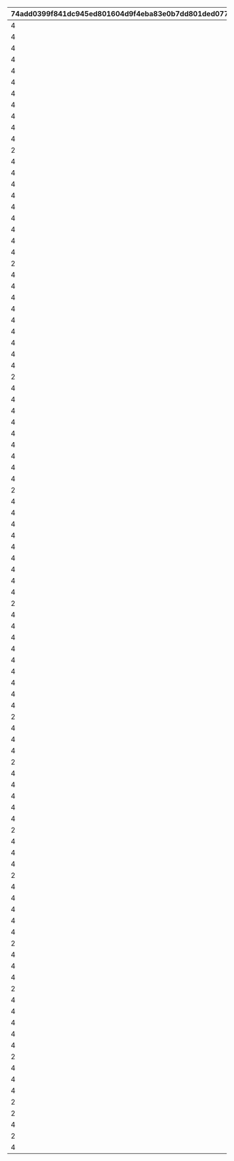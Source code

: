 |74add0399f841dc945ed801604d9f4eba83e0b7dd801ded0776c9d9a500ba5f0|5c6d939909c8ca0a1bdfd6cfdcf2672fd0338876d17b68ae4e471e7275abc9c2|b2f63ff97bda052394d7f8d8dc62ba93872c937b27cc6995a084fc2393d36601|e1bbffec3b5ed268719146391946390215f3abd3db70833e948c874bfff5c8ff|1158986962d33e3f9d998af5c04a8f368b23a85439ee80fd5c25587617cde4ef|d66631ada5b815e1fbc6cbee72b067bbdde6fa3602aa4af645e49f2bb978cf98|b4b674d2fd15643407b8cff85a5117850317fefd0dc222591a8f4c36fafd1f60|89312418c3258b5e6d9daf2011e42e6605df0bbc8a3079b7458c5a99a918261b|9656d1049f10c3adec3dba47bbb0351e934003df342a3d990d93c13fbf2f0b51|8e2d5f4e88e094ebf89c6b3f6ef21673187b285a3ed072bd82578eaba5e3c57d|059eb067ba32bda39c3bc24794f9f3044e810d50726934fc5dfb1aba44e095af|c53781f1dfc9585f09f90b5d9152102196eaed32109caabf48d0a503f53b5246|15c07a23248c87ecf6e99658eae583ffee81e49a8b1d22645b549d157e048f78|f0a5160580b7a36299e82b3f87972895db8c3f85139b36f1e25cc3dfa5dc721c|3912e57c89fa98775fd2984249b52ee3976a979dba8cd0231fb87d48b06ae776|bb33ffb529661dd04d4431044e9b5f14645ab47b40422c05193d18a4c8582a7a|c3f62805a11cf10cb8b185d6ac34bb3d685cbf1f958f009807a469efcfa97c06|b26a4f196bb00dc31317017298eb445f8541f20c66e50bf2a6cb40957d77da6b|2a334a94d1e4ad791be73f3a812866d40a4cf85d60ada535ae523278df09dd14|
| --- | --- | --- | --- | --- | --- | --- | --- | --- | --- | --- | --- | --- | --- | --- | --- | --- | --- | --- |
|4|90008|12|1|94002|140001|2|500|90005|2|1|140000|10|5|500000|4|2|32001|1|
|4|91002|0|2|0|25001|12|200|94002|1|1|140001|500000|10|0|2|8|32001|1|
|4|90008|12|1|94002|140001|2|500|90005|2|1|140000|5|15|750000|4|2|32001|2|
|4|91002|0|2|0|25001|12|300|94002|1|1|140001|750000|20|0|2|8|32001|2|
|4|90008|12|1|94002|140001|2|500|90005|2|1|140000|5|25|750000|4|2|32001|2|
|4|91002|0|2|0|25001|12|500|94002|1|1|140001|750000|30|0|2|8|32001|3|
|4|90008|12|1|94002|140001|2|750|90005|2|1|140000|5|35|1000000|4|2|32001|3|
|4|90008|0|2|0|25001|12|1000|94002|1|1|140001|1000000|40|0|2|2|32001|4|
|4|90008|12|1|94002|140001|2|1250|90005|2|1|140000|5|45|2000000|4|2|32001|4|
|4|90008|0|2|0|25001|12|1500|94002|1|1|140001|2000000|50|0|2|2|32001|4|
|4|90008|12|1|94002|140001|2|500|90005|2|1|140000|10|5|500000|4|2|32002|1|
|2|91002|12|1|94002|140001|2|200|25001|2|1|21951|1|10|500000|4|8|32002|1|
|4|90008|12|1|94002|140001|2|700|90005|2|1|140000|5|15|750000|4|2|32002|2|
|4|91002|0|2|0|25001|12|300|94002|1|1|140001|750000|20|0|2|8|32002|2|
|4|90008|12|1|94002|140001|2|700|90005|2|1|140000|5|25|750000|4|2|32002|2|
|4|91002|0|2|0|25001|12|500|94002|1|1|140001|750000|30|0|2|8|32002|3|
|4|90008|12|1|94002|140001|2|1000|90005|2|1|140000|5|35|1000000|4|2|32002|3|
|4|90008|0|2|0|25001|12|1000|94002|1|1|140001|1000000|40|0|2|2|32002|4|
|4|90008|12|1|94002|140001|2|1250|90005|2|1|140000|5|45|2000000|4|2|32002|4|
|4|90008|0|2|0|25001|12|1500|94002|1|1|140001|2000000|50|0|2|2|32002|4|
|4|90008|12|1|94002|140001|2|500|90005|2|1|140000|10|5|500000|4|2|32003|1|
|2|91002|12|1|94002|140001|2|200|25001|2|1|21951|1|10|500000|4|8|32003|1|
|4|90008|12|1|94002|140001|2|700|90005|2|1|140000|5|15|750000|4|2|32003|2|
|4|91002|0|2|0|25001|12|300|94002|1|1|140001|750000|20|0|2|8|32003|2|
|4|90008|12|1|94002|140001|2|700|90005|2|1|140000|5|25|750000|4|2|32003|2|
|4|91002|0|2|0|25001|12|500|94002|1|1|140001|750000|30|0|2|8|32003|3|
|4|90008|12|1|94002|140001|2|1000|90005|2|1|140000|5|35|1000000|4|2|32003|3|
|4|90008|0|2|0|25001|12|1000|94002|1|1|140001|1000000|40|0|2|2|32003|4|
|4|90008|12|1|94002|140001|2|1250|90005|2|1|140000|5|45|2000000|4|2|32003|4|
|4|90008|0|2|0|25001|12|1500|94002|1|1|140001|2000000|50|0|2|2|32003|4|
|4|90008|12|1|94002|140001|2|500|90005|2|1|140000|10|5|500000|4|2|32004|1|
|2|91002|12|1|94002|140001|2|200|25001|2|1|21951|1|10|500000|4|8|32004|1|
|4|90008|12|1|94002|140001|2|700|90005|2|1|140000|5|15|750000|4|2|32004|2|
|4|91002|0|2|0|25001|12|300|94002|1|1|140001|750000|20|0|2|8|32004|2|
|4|90008|12|1|94002|140001|2|700|90005|2|1|140000|5|25|750000|4|2|32004|2|
|4|91002|0|2|0|25001|12|500|94002|1|1|140001|750000|30|0|2|8|32004|3|
|4|90008|12|1|94002|140001|2|1000|90005|2|1|140000|5|35|1000000|4|2|32004|3|
|4|90008|0|2|0|25001|12|1000|94002|1|1|140001|1000000|40|0|2|2|32004|4|
|4|90008|12|1|94002|140001|2|1250|90005|2|1|140000|5|45|2000000|4|2|32004|4|
|4|90008|0|2|0|25001|12|1500|94002|1|1|140001|2000000|50|0|2|2|32004|4|
|4|90008|12|1|94002|140001|2|500|90005|2|1|140000|10|5|500000|4|2|32005|1|
|2|91002|12|1|94002|140001|2|200|25001|2|1|21951|1|10|500000|4|8|32005|1|
|4|90008|12|1|94002|140001|2|700|90005|2|1|140000|5|15|750000|4|2|32005|2|
|4|91002|0|2|0|25001|12|300|94002|1|1|140001|750000|20|0|2|8|32005|2|
|4|90008|12|1|94002|140001|2|700|90005|2|1|140000|5|25|750000|4|2|32005|2|
|4|91002|0|2|0|25001|12|500|94002|1|1|140001|750000|30|0|2|8|32005|3|
|4|90008|12|1|94002|140001|2|1000|90005|2|1|140000|5|35|1000000|4|2|32005|3|
|4|90008|0|2|0|25001|12|1000|94002|1|1|140001|1000000|40|0|2|2|32005|4|
|4|90008|12|1|94002|140001|2|1250|90005|2|1|140000|5|45|2000000|4|2|32005|4|
|4|90008|0|2|0|25001|12|1500|94002|1|1|140001|2000000|50|0|2|2|32005|4|
|4|90008|12|1|94002|140001|2|500|90005|2|1|140000|10|5|500000|4|2|32006|1|
|2|91002|12|1|94002|140001|2|200|25001|2|1|21951|1|10|500000|4|8|32006|1|
|4|90008|12|1|94002|140001|2|700|90005|2|1|140000|5|15|750000|4|2|32006|2|
|4|91002|0|2|0|25001|12|300|94002|1|1|140001|750000|20|0|2|8|32006|2|
|4|90008|12|1|94002|140001|2|700|90005|2|1|140000|5|25|750000|4|2|32006|2|
|4|91002|0|2|0|25001|12|500|94002|1|1|140001|750000|30|0|2|8|32006|3|
|4|90008|12|1|94002|140001|2|1000|90005|2|1|140000|5|35|1000000|4|2|32006|3|
|4|90008|0|2|0|25001|12|1000|94002|1|1|140001|1000000|40|0|2|2|32006|4|
|4|90008|12|1|94002|140001|2|1250|90005|2|1|140000|5|45|2000000|4|2|32006|4|
|4|90008|0|2|0|25001|12|1500|94002|1|1|140001|2000000|50|0|2|2|32006|4|
|4|90008|0|15|0|90005|12|500|94002|10|1|140001|500000|5|0|2|2|32007|1|
|2|91002|12|1|94002|140001|2|100|25001|5|1|21951|1|10|500000|4|8|32007|1|
|4|90008|0|15|0|90005|12|1000|94002|5|1|140001|750000|15|0|2|2|32007|2|
|4|91002|0|5|0|25001|12|150|94002|1|1|140001|750000|20|0|2|8|32007|2|
|4|90008|0|15|0|90005|12|1500|94002|5|1|140001|750000|25|0|2|2|32007|2|
|2|91002|12|3000|94002|140001|2|250|25001|5|1|90008|1|30|750000|4|8|32007|3|
|4|90008|0|15|0|90005|12|3500|94002|5|1|140001|1000000|35|0|2|2|32007|3|
|4|90008|0|5|0|25001|12|4000|94002|1|1|140001|1000000|40|0|2|2|32007|4|
|4|90008|0|15|0|90005|12|4500|94002|5|1|140001|2000000|45|0|2|2|32007|4|
|4|90008|0|5|0|25001|12|5000|94002|1|1|140001|2000000|50|0|2|2|32007|4|
|4|90008|0|15|0|90005|12|500|94002|10|1|140001|500000|5|0|2|2|32008|1|
|2|91002|12|1|94002|140001|2|100|25001|5|1|21951|1|10|500000|4|8|32008|1|
|4|90008|0|15|0|90005|12|1000|94002|5|1|140001|750000|15|0|2|2|32008|2|
|4|91002|0|5|0|25001|12|150|94002|1|1|140001|750000|20|0|2|8|32008|2|
|4|90008|0|15|0|90005|12|1500|94002|5|1|140001|750000|25|0|2|2|32008|2|
|2|91002|12|3000|94002|140001|2|250|25001|5|1|90008|1|30|750000|4|8|32008|3|
|4|90008|0|15|0|90005|12|3500|94002|5|1|140001|1000000|35|0|2|2|32008|3|
|4|90008|0|5|0|25001|12|4000|94002|1|1|140001|1000000|40|0|2|2|32008|4|
|4|90008|0|15|0|90005|12|4500|94002|5|1|140001|2000000|45|0|2|2|32008|4|
|4|90008|0|5|0|25001|12|5000|94002|1|1|140001|2000000|50|0|2|2|32008|4|
|4|90008|0|15|0|90005|12|500|94002|10|1|140001|500000|5|0|2|2|32009|1|
|2|91002|12|1|94002|140001|2|100|25001|5|1|21951|1|10|500000|4|8|32009|1|
|4|90008|0|15|0|90005|12|1000|94002|5|1|140001|750000|15|0|2|2|32009|2|
|4|91002|0|5|0|25001|12|150|94002|1|1|140001|750000|20|0|2|8|32009|2|
|4|90008|0|15|0|90005|12|1500|94002|5|1|140001|750000|25|0|2|2|32009|2|
|2|91002|12|3000|94002|140001|2|250|25001|5|1|90008|1|30|750000|4|8|32009|3|
|4|90008|0|15|0|90005|12|3500|94002|5|1|140001|1000000|35|0|2|2|32009|3|
|4|90008|0|5|0|25001|12|4000|94002|1|1|140001|1000000|40|0|2|2|32009|4|
|4|90008|0|15|0|90005|12|4500|94002|5|1|140001|2000000|45|0|2|2|32009|4|
|4|90008|0|5|0|25001|12|5000|94002|1|1|140001|2000000|50|0|2|2|32009|4|
|4|90008|0|15|0|90005|12|500|94002|10|1|140001|500000|5|0|2|2|32010|1|
|2|91002|12|1|94002|140001|2|100|25001|5|1|21951|1|10|500000|4|8|32010|1|
|4|90008|0|15|0|90005|12|1000|94002|5|1|140001|750000|15|0|2|2|32010|2|
|4|91002|0|5|0|25001|12|150|94002|1|1|140001|750000|20|0|2|8|32010|2|
|4|90008|0|15|0|90005|12|1500|94002|5|1|140001|750000|25|0|2|2|32010|2|
|2|91002|12|3000|94002|140001|2|250|25001|5|1|90008|1|30|750000|4|8|32010|3|
|2|4101401|12|3500|94002|140001|2|1|90005|15|1|90008|5|35|1000000|4|18|32010|3|
|4|90008|0|5|0|25001|12|4000|94002|1|1|140001|1000000|40|0|2|2|32010|4|
|2|4109401|12|4500|94002|140001|2|1|90005|15|1|90008|5|45|2000000|4|18|32010|4|
|4|90008|0|5|0|25001|12|5000|94002|1|1|140001|2000000|50|0|2|2|32010|4|